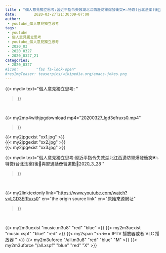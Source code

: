 ```yaml
---
title : "個人意見獨立思考:習近平指令失效湖北江西邊防軍爆發衝突💔💥特簽(台北法案)後📝與習通話☎習道歉🐷2020_3_28 "
date:        2020-03-27T21:30:09-07:00
author:
 - youtube_個人意見獨立思考
tags:
 - youtube
 - 個人意見獨立思考
 - youtube_個人意見獨立思考
 - 2020_03
 - 2020_0327
 - 2020_0327_21
categories:
 - 2020_0327
#icon:        "fas fa-lock-open"
#resImgTeaser: teaserpics/wikipedia.org/emacs-jokes.png
---
```


{{< mydiv text="個人意見獨立思考: "
>}}
<br>


{{< my2mp4withjpgdownload mp4="20200327_lgd3efruxs0.mp4"
>}}

{{< my2jpgexist "xx1.jpg" >}}<br>
{{< my2jpgexist "xx2.jpg" >}}<br>
{{< my2jpgexist "xx3.jpg" >}}<br>



{{< mydiv text="個人意見獨立思考:習近平指令失效湖北江西邊防軍爆發衝突💔💥特簽(台北法案)後📝與習通話☎習道歉🐷2020_3_28 "
>}}
<br>

{{< my2linktextonly link="https://www.youtube.com/watch?v=LGD3EfRuxs0"
en="the origin source link" cn="原始來源網址"
>}}


<br>

{{< my2m3uexist "music.m3u8" "red"  "blue" >}} {{< my2m3uexist "music.xspf" "blue" "red"  >}} {{< my2span "<<<=== IPTV 播放器或者 VLC 播放器 " >}} {{< my2m3uforce "/all.m3u8" "red"  "blue" "M" >}} {{< my2m3uforce "/all.xspf" "blue" "red"  "X" >}} 
